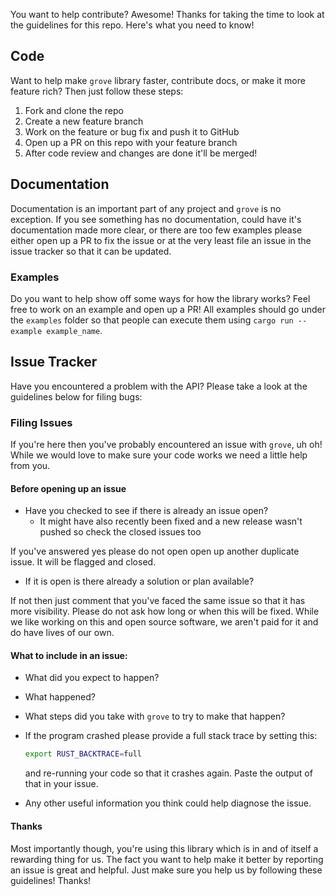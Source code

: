 You want to help contribute? Awesome! Thanks for taking the time to look at the
guidelines for this repo. Here's what you need to know!

## Code

Want to help make `grove` library faster, contribute docs, or make it
more feature rich? Then just follow these steps:

1) Fork and clone the repo
2) Create a new feature branch
3) Work on the feature or bug fix and push it to GitHub
4) Open up a PR on this repo with your feature branch
5) After code review and changes are done it'll be merged!

## Documentation

Documentation is an important part of any project and `grove` is no
exception. If you see something has no documentation, could have it's
documentation made more clear, or there are too few examples please either open
up a PR to fix the issue or at the very least file an issue in the issue
tracker so that it can be updated.

### Examples

Do you want to help show off some ways for how the library works? Feel free to
work on an example and open up a PR! All examples should go under the `examples`
folder so that people can execute them using `cargo run --example example_name`.

## Issue Tracker

Have you encountered a problem with the API? Please take a look at the
guidelines below for filing bugs:

### Filing Issues

If you're here then you've probably encountered an issue with `grove`,
uh oh! While we would love to make sure your code works we need a little help
from you.

#### Before opening up an issue

- Have you checked to see if there is already an issue open?
  - It might have also recently been fixed and a new release
    wasn't pushed so check the closed issues too

If you've answered yes please do not open open up another duplicate issue. It
will be flagged and closed.

- If it is open is there already a solution or plan available?

If not then just comment that you've faced the same issue so that it has more
visibility. Please do not ask how long or when this will be fixed. While we like
working on this and open source software, we aren't paid for it and do have
lives of our own.

#### What to include in an issue:

- What did you expect to happen?
- What happened?
- What steps did you take with `grove` to try to make that happen?
- If the program crashed please provide a full stack trace by setting this:

  ```bash
  export RUST_BACKTRACE=full
  ```

  and re-running your code so that it crashes again. Paste the output of that
  in your issue.
- Any other useful information you think could help diagnose the issue.

#### Thanks

Most importantly though, you're using this library which is in and of itself
a rewarding thing for us. The fact you want to help make it better by reporting
an issue is great and helpful. Just make sure you help us by following these
guidelines! Thanks!
